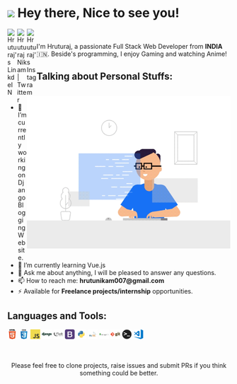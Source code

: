 # <img src="https://emojis.slackmojis.com/emojis/images/1531849430/4246/blob-sunglasses.gif?1531849430" width="30"/> Hey there, Nice to see you!
&nbsp;<a href="https://www.linkedin.com/in/hruturaj-nikam-2146b8160/">
  <img align="left" alt="Hruturaj's LinkdeIN" width="22px" src="https://cdn.jsdelivr.net/npm/simple-icons@v3/icons/linkedin.svg" />
</a>
<a href="https://twitter.com/nikam_hruturaj">
  <img align="left" alt="Hruturaj Nikam | Twitter" width="22px" src="https://cdn.jsdelivr.net/npm/simple-icons@v3/icons/twitter.svg" />
</a>
<a href="https://www.instagram.com/hruturaj_nikam/">
  <img align="left" alt="Hruturaj's Instagram" width="22px" src="https://cdn.jsdelivr.net/npm/simple-icons@v3/icons/instagram.svg" />
</a>
<br />

I'm Hruturaj, a passionate Full Stack Web Developer from **INDIA** :india:. Beside's programming, I enjoy Gaming and watching Anime!

  <img align="right" alt="GIF" width="460px" src="https://raw.githubusercontent.com/hruturaj/hruturaj/master/master/developer-dribbble.gif" />

<!--
**hruturaj/hruturaj** is a ✨ _special_ ✨ repository because its `README.md` (this file) appears on your GitHub profile.

Here are some ideas to get you started:
-->
## Talking about Personal Stuffs:
- 🔭 I’m currently working on Django Blogging Website.
- 🌱 I’m currently learning Vue.js
- 💬 Ask me about anything, I will be pleased to answer any questions.
- 📫 How to reach me: __hrutunikam007@gmail.com__
- ⚡ Available for **Freelance projects/internship** opportunities.

<!-- - 👯 I’m looking to collaborate on ... 
- 🤔 I’m looking for help with ... -->

## Languages and Tools:
<code><img height="22" src="https://raw.githubusercontent.com/github/explore/80688e429a7d4ef2fca1e82350fe8e3517d3494d/topics/html/html.png"></code>
<code><img height="22" src="https://raw.githubusercontent.com/github/explore/80688e429a7d4ef2fca1e82350fe8e3517d3494d/topics/css/css.png"></code>
<code><img height="22" src="https://raw.githubusercontent.com/github/explore/80688e429a7d4ef2fca1e82350fe8e3517d3494d/topics/javascript/javascript.png"></code>
<code><img height="22" src="https://raw.githubusercontent.com/github/explore/80688e429a7d4ef2fca1e82350fe8e3517d3494d/topics/django/django.png"></code>
<code><img height="22" src="https://raw.githubusercontent.com/github/explore/5c058a388828bb5fde0bcafd4bc867b5bb3f26f3/topics/flask/flask.png"></code>
<code><img height="22" src="https://raw.githubusercontent.com/github/explore/80688e429a7d4ef2fca1e82350fe8e3517d3494d/topics/bootstrap/bootstrap.png"></code>
<code><img height="22" src="https://raw.githubusercontent.com/github/explore/80688e429a7d4ef2fca1e82350fe8e3517d3494d/topics/python/python.png"></code>
<code><img height="22" src="https://raw.githubusercontent.com/github/explore/80688e429a7d4ef2fca1e82350fe8e3517d3494d/topics/mysql/mysql.png"></code>
<code><img height="22" src="https://raw.githubusercontent.com/github/explore/80688e429a7d4ef2fca1e82350fe8e3517d3494d/topics/mongodb/mongodb.png"></code>
<code><img height="22" src="https://raw.githubusercontent.com/github/explore/80688e429a7d4ef2fca1e82350fe8e3517d3494d/topics/git/git.png"></code>
<code><img height="22" src="https://raw.githubusercontent.com/github/explore/80688e429a7d4ef2fca1e82350fe8e3517d3494d/topics/terminal/terminal.png"></code>
<code><img height="22" src="https://raw.githubusercontent.com/github/explore/80688e429a7d4ef2fca1e82350fe8e3517d3494d/topics/visual-studio-code/visual-studio-code.png"></code>

<br />
<br />
<div align="center">
Please feel free to clone projects, raise issues and submit PRs if you think something could be better.
</div>
<!--
![Hruturaj's github stats](https://github-readme-stats.vercel.app/api?username=hruturaj&show_icons=true&hide_border=true)
-->

